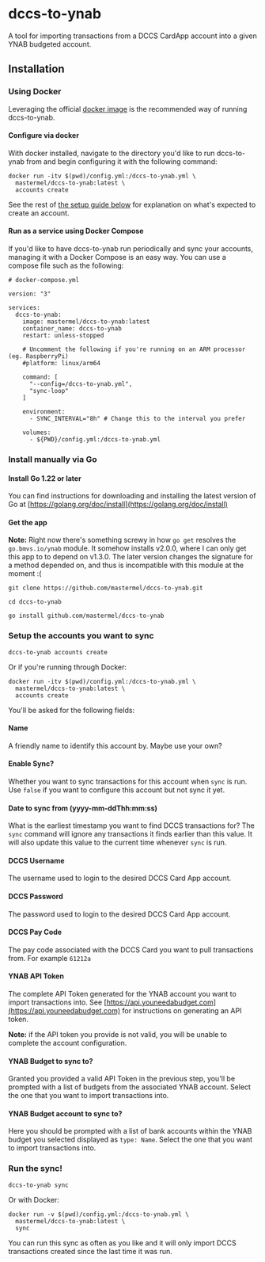 # dccs-to-ynab
A tool for importing transactions from a DCCS CardApp account into a given YNAB budgeted account.

## Installation

### Using Docker
Leveraging the official [docker image](https://hub.docker.com/r/mastermel/dccs-to-ynab) is the
recommended way of running dccs-to-ynab.

#### Configure via docker
With docker installed, navigate to the directory you'd like to run dccs-to-ynab from and
begin configuring it with the following command:
```
docker run -itv $(pwd)/config.yml:/dccs-to-ynab.yml \
  mastermel/dccs-to-ynab:latest \
  accounts create
```

See the rest of [the setup guide below](#setup-the-accounts-you-want-to-sync) for explanation on what's expected to create an account.

#### Run as a service using Docker Compose
If you'd like to have dccs-to-ynab run periodically and sync your accounts, managing it with
a Docker Compose is an easy way. You can use a compose file such as the following:
```
# docker-compose.yml

version: "3"

services:
  dccs-to-ynab:
    image: mastermel/dccs-to-ynab:latest
    container_name: dccs-to-ynab
    restart: unless-stopped

    # Uncomment the following if you're running on an ARM processor (eg. RaspberryPi)
    #platform: linux/arm64

    command: [
      "--config=/dccs-to-ynab.yml",
      "sync-loop"
    ]

    environment:
      - SYNC_INTERVAL="8h" # Change this to the interval you prefer

    volumes:
      - ${PWD}/config.yml:/dccs-to-ynab.yml
```

### Install manually via Go

#### Install Go 1.22 or later
You can find instructions for downloading and installing the latest version of Go
at [https://golang.org/doc/install](https://golang.org/doc/install)

#### Get the app
**Note:**
Right now there's something screwy in how `go get` resolves the `go.bmvs.io/ynab` module.
It somehow installs v2.0.0, where I can only get this app to to depend on v1.3.0. The later
version changes the signature for a method depended on, and thus is incompatible with this
module at the moment :(

```
git clone https://github.com/mastermel/dccs-to-ynab.git

cd dccs-to-ynab

go install github.com/mastermel/dccs-to-ynab
```

### Setup the accounts you want to sync
```
dccs-to-ynab accounts create
```

Or if you're running through Docker:
```
docker run -itv $(pwd)/config.yml:/dccs-to-ynab.yml \
  mastermel/dccs-to-ynab:latest \
  accounts create
```

You'll be asked for the following fields:

#### Name
A friendly name to identify this account by. Maybe use your own?

#### Enable Sync?
Whether you want to sync transactions for this account when `sync` is run. Use `false` if you
want to configure this account but not sync it yet.

#### Date to sync from (yyyy-mm-ddThh:mm:ss)
What is the earliest timestamp you want to find DCCS transactions for? The `sync` command will
ignore any transactions it finds earlier than this value. It will also update this value to the
current time whenever `sync` is run.

#### DCCS Username
The username used to login to the desired DCCS Card App account.

#### DCCS Password
The password used to login to the desired DCCS Card App account.

#### DCCS Pay Code
The pay code associated with the DCCS Card you want to pull transactions from. For example `61212a`

#### YNAB API Token
The complete API Token generated for the YNAB account you want to import transactions into.
See [https://api.youneedabudget.com](https://api.youneedabudget.com) for instructions on
generating an API token.

**Note:** if the API token you provide is not valid, you will be unable to complete the account configuration.

#### YNAB Budget to sync to?
Granted you provided a valid API Token in the previous step, you'll be prompted with a list
of budgets from the associated YNAB account. Select the one that you want to import
transactions into.

#### YNAB Budget account to sync to?
Here you should be prompted with a list of bank accounts within the YNAB budget you selected
displayed as `type: Name`. Select the one that you want to import transactions into.

### Run the sync!
```
dccs-to-ynab sync
```

Or with Docker:
```
docker run -v $(pwd)/config.yml:/dccs-to-ynab.yml \
  mastermel/dccs-to-ynab:latest \
  sync
```

You can run this sync as often as you like and it will only import DCCS transactions created
since the last time it was run.
